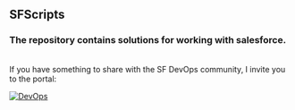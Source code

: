 ## SFScripts
### The repository contains solutions for working with salesforce.
<br/>
If you have something to share with the SF DevOps community, I invite you to the portal:

[![DevOps](https://img.shields.io/badge/-SFDevOps-1e2120?style=flat&logo=salesforce)](https://www.sfdevops.info)
